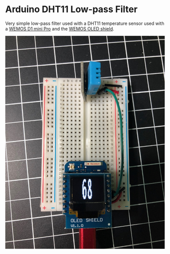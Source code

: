 # Arduino DHT11 Low-pass Filter

Very simple low-pass filter used with a DHT11 temperature sensor used with a [WEMOS D1 mini Pro](https://wiki.wemos.cc/products:d1:d1_mini_pro) and the [WEMOS OLED shield](https://wiki.wemos.cc/products:d1_mini_shields:oled_shield).

![Temp Sensor Circuit](./temp-sensor.jpg?raw=true "Temp Sensor Circuit")
